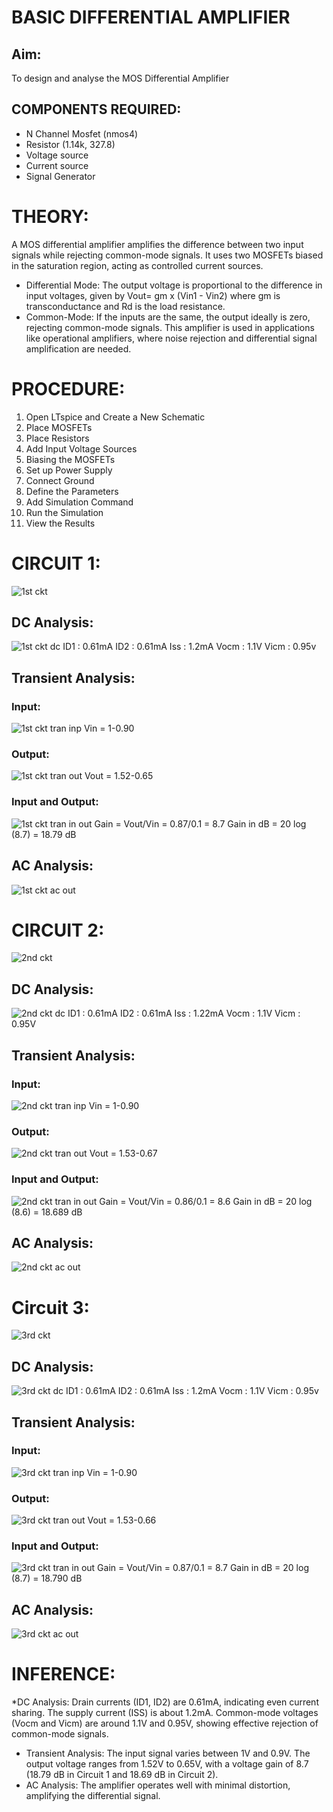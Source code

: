 # BASIC DIFFERENTIAL AMPLIFIER

## Aim:
To design and analyse the MOS Differential Amplifier

## COMPONENTS REQUIRED:
* N Channel Mosfet (nmos4)
* Resistor (1.14k, 327.8)
* Voltage source
* Current source
* Signal Generator

# THEORY:
A MOS differential amplifier amplifies the difference between two input signals while rejecting common-mode signals. It uses two MOSFETs biased in the saturation region, acting as controlled current sources.
* Differential Mode: The output voltage is proportional to the difference in input voltages, given by Vout= gm x (Vin1 - Vin2) where gm is transconductance and Rd is the load resistance.
* Common-Mode: If the inputs are the same, the output ideally is zero, rejecting common-mode signals.
This amplifier is used in applications like operational amplifiers, where noise rejection and differential signal amplification are needed.

# PROCEDURE:
1. Open LTspice and Create a New Schematic
2. Place MOSFETs
3. Place Resistors
4. Add Input Voltage Sources
5. Biasing the MOSFETs
6. Set up Power Supply
7. Connect Ground
8. Define the Parameters
9. Add Simulation Command
10. Run the Simulation
11. View the Results

# CIRCUIT 1:
![1st ckt](https://github.com/user-attachments/assets/9676b152-10d7-4abd-9192-5c5a2207030e)
## DC Analysis:
![1st ckt dc](https://github.com/user-attachments/assets/f7fc240c-3ec2-4bb1-b818-e28492e6e11f)
ID1 : 0.61mA
ID2 : 0.61mA
Iss : 1.2mA
Vocm : 1.1V
Vicm : 0.95v
## Transient Analysis:
### Input:
![1st ckt tran inp](https://github.com/user-attachments/assets/f4301aaa-5d7a-4278-b8f2-9ac4f25bf54f)
Vin = 1-0.90
### Output:
![1st ckt tran out](https://github.com/user-attachments/assets/9e07e2e1-a271-4ca1-bbde-08c814312ab1)
Vout = 1.52-0.65
### Input and Output:
![1st ckt tran in out](https://github.com/user-attachments/assets/935a347e-eadf-48d2-b0e1-46490301e981)
Gain = Vout/Vin
     = 0.87/0.1
     = 8.7
Gain in dB = 20 log (8.7)
           = 18.79 dB
## AC Analysis:
![1st ckt ac out](https://github.com/user-attachments/assets/bd44c756-783e-42ba-9781-613fd8192f29)

# CIRCUIT 2:
![2nd ckt](https://github.com/user-attachments/assets/50941e26-da4d-4906-a72b-fb7f1013a191)
## DC Analysis:
![2nd ckt dc](https://github.com/user-attachments/assets/15b50f56-ecd5-46e1-8c4d-52e8f0732417)
ID1 : 0.61mA
ID2 : 0.61mA
Iss : 1.22mA
Vocm : 1.1V
Vicm : 0.95V
## Transient Analysis:
### Input:
![2nd ckt tran inp](https://github.com/user-attachments/assets/e3ec1281-4fb3-4097-9d52-fd72c58a0cf3)
Vin = 1-0.90
### Output:
![2nd ckt tran out](https://github.com/user-attachments/assets/44136496-fa7e-41c5-8ce8-d0535e783d9f)
Vout = 1.53-0.67
### Input and Output:
![2nd ckt tran in out](https://github.com/user-attachments/assets/d9325f5d-badb-4cc5-8940-4a4e9333ab95)
Gain = Vout/Vin
     = 0.86/0.1
     = 8.6
Gain in dB = 20 log (8.6)
           = 18.689 dB
## AC Analysis:
![2nd ckt ac out](https://github.com/user-attachments/assets/ecb74773-afda-4017-bacb-db16b6d49aee)

# Circuit 3:
![3rd ckt](https://github.com/user-attachments/assets/449c730c-273d-425e-8e47-d02d9a6500ff)
## DC Analysis:
![3rd ckt dc](https://github.com/user-attachments/assets/36942042-fa40-49a1-a70a-cc7b96df31aa)
ID1 : 0.61mA
ID2 : 0.61mA
Iss : 1.2mA
Vocm : 1.1V
Vicm : 0.95v
## Transient Analysis:
### Input:
![3rd ckt tran inp](https://github.com/user-attachments/assets/fe3d907f-127b-45a7-9647-8827625a81df)
Vin = 1-0.90
### Output:
![3rd ckt tran out](https://github.com/user-attachments/assets/0d8bfbba-d463-4755-aab8-a03d10a04f23)
Vout = 1.53-0.66
### Input and Output:
![3rd ckt tran in out](https://github.com/user-attachments/assets/cd3c347c-5e1a-4f1e-aaa3-a3d8e47977e3)
Gain = Vout/Vin
     = 0.87/0.1
     = 8.7
Gain in dB = 20 log (8.7)
           = 18.790 dB
## AC Analysis:
![3rd ckt ac out](https://github.com/user-attachments/assets/0ccc3796-58f9-406d-9ecf-ca01f4060f81)

# INFERENCE:
*DC Analysis:
Drain currents (ID1, ID2) are 0.61mA, indicating even current sharing.
The supply current (ISS) is about 1.2mA.
Common-mode voltages (Vocm and Vicm) are around 1.1V and 0.95V, showing effective rejection of common-mode signals.
* Transient Analysis:
The input signal varies between 1V and 0.9V.
The output voltage ranges from 1.52V to 0.65V, with a voltage gain of 8.7 (18.79 dB in Circuit 1 and 18.69 dB in Circuit 2).
* AC Analysis:
The amplifier operates well with minimal distortion, amplifying the differential signal.














